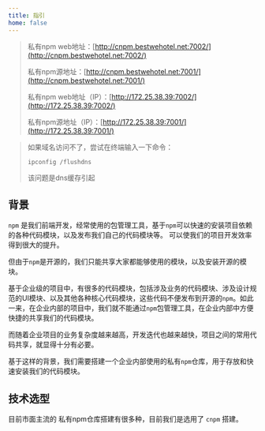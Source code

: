 ```yaml
---
title: 指引
home: false
---
```


> 私有npm web地址：[http://cnpm.bestwehotel.net:7002/](http://cnpm.bestwehotel.net:7002/)
>
> 私有npm源地址：[http://cnpm.bestwehotel.net:7001/](http://cnpm.bestwehotel.net:7001/)
>
> 私有npm web地址（IP）：[http://172.25.38.39:7002/](http://172.25.38.39:7002/)
>
> 私有npm源地址（IP）：[http://172.25.38.39:7001/](http://172.25.38.39:7001/)

> 如果域名访问不了，尝试在终端输入一下命令：
>
> `ipconfig /flushdns`
>
> 该问题是dns缓存引起

## 背景

`npm` 是我们前端开发，经常使用的包管理工具，基于`npm`可以快速的安装项目依赖的各种代码模块，以及发布我们自己的代码模块等。
可以使我们的项目开发效率得到很大的提升。

但由于`npm`是开源的，我们只能共享大家都能够使用的模块，以及安装开源的模块。

基于企业级的项目中，有很多的代码模块，包括涉及业务的代码模块、涉及设计规范的UI模块、以及其他各种核心代码模块，这些代码不便发布到开源的`npm`。如此一来，在企业内部的项目中，我们就不能通过`npm`包管理工具，在企业内部中方便快捷的共享我们的代码模块。

而随着企业项目的业务复杂度越来越高，开发迭代也越来越快，项目之间的常用代码共享，就显得十分有必要。

基于这样的背景，我们需要搭建一个企业内部使用的私有`npm`仓库，用于存放和快速安装我们的代码模块。

## 技术选型

目前市面主流的 私有npm仓库搭建有很多种，目前我们是选用了 `cnpm` 搭建。
